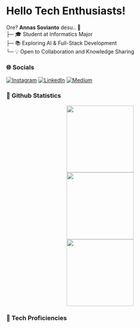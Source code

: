 # Hello Tech Enthusiasts!
Ore? **Annas Sovianto** desu.. 🌟<br>
├─ 🎓 Student at Informatics Major<br>
├─ 📚 Exploring AI & Full-Stack Development<br>
└─ 💡 Open to Collaboration and Knowledge Sharing

### 🌐 Socials
[![Instagram](https://img.shields.io/badge/Instagram-%23CB2C90.svg?logo=Instagram&logoColor=white)](https://www.instagram.com/annas.svnt_) [![LinkedIn](https://img.shields.io/badge/LinkedIn-%230077B5.svg?logo=linkedin&logoColor=white)](https://linkedin.com/in/annassovianto) [![Medium](https://img.shields.io/badge/Medium-232324?logo=medium&logoColor=white)](https://medium.com/@annassovianto) 

### 🤖 Github Statistics
<p align="center">
<a href="https://github.com/anndeviant">
  <img height="180em" src="https://github-readme-streak-stats.herokuapp.com/?user=anndeviant&theme=dark&hide_border=false"/><br>
  <img height="180em" src="https://github-readme-stats-eight-theta.vercel.app/api?username=anndeviant&show_icons=true&theme=algolia&include_all_commits=true&count_private=true"/><br>
  <img height="180em" src="https://github-readme-stats.vercel.app/api/top-langs/?username=anndeviant&theme=algolia&text_color=ffffff&hide_border=false&layout=compact"/>
</a>
</p>

### 🚀 Tech Proficiencies
